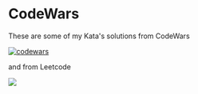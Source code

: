 # CodeWars

These are some of my Kata's solutions from CodeWars

[![codewars](https://www.codewars.com/users/Anastasiia-Ni/badges/large)](https://www.codewars.com/users/Anastasiia-Ni)

and from Leetcode

![](https://leetcard.jacoblin.cool/Anastasia-Ni?border=0&radius=20)

